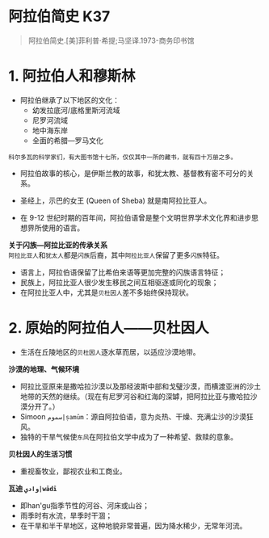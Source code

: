 # 阿拉伯简史 K37

> 阿拉伯简史.[美]菲利普·希提;马坚译.1973-商务印书馆

# 1. 阿拉伯人和穆斯林

- 阿拉伯继承了以下地区的文化：
	- 幼发拉底河/底格里斯河流域
	- 尼罗河流域
	- 地中海东岸
	- 全面的希腊—罗马文化

```
科尔多瓦的科学家们，有大图书馆十七所，仅仅其中一所的藏书，就有四十万册之多。
```


- 阿拉伯故事的核心，是伊斯兰教的故事，和犹太教、基督教有密不可分的关系。
- 圣经上，示巴的女王 (Queen of Sheba) 就是南阿拉比亚人。
  
- 在 9-12 世纪时期的百年间，阿拉伯语曾是整个文明世界学术文化界和进步思想界所使用的语言。

**关于闪族—阿拉比亚的传承关系**  
  `阿拉比亚人`和`犹太人`都是`闪族`后裔，其中`阿拉比亚人`保留了更多`闪族`特征。
  - 语言上，阿拉伯语保留了比希伯来语等更加完整的闪族语言特征；
  - 民族上，阿拉比亚人很少发生移民之间互相驱逐或同化的现象；
  - 在阿拉比亚人中，尤其是`贝杜因人`差不多始终保持现状。


# 2. 原始的阿拉伯人——贝杜因人

- 生活在丘陵地区的`贝杜因人`逐水草而居，以适应沙漠地带。

**沙漠的地理、气候环境**
- 阿拉比亚原来是撒哈拉沙漠以及那经波斯中部和戈璧沙漠，而横渡亚洲的沙土地带的天然的继续。（现在有尼罗河谷和红海的深罅，把阿拉比亚与撒哈拉沙漠分开了。）
- Simoon `سموم|ṣamūm`：源自阿拉伯语，意为炎热、干燥、充满尘沙的沙漠狂风。
- 独特的干旱气候使`东风`在阿拉伯文学中成为了一种希望、救赎的意象。

**贝杜因人的生活习惯**
- 重视畜牧业，鄙视农业和工商业。

**瓦迪 `وادي|wādī`** 
- 即han'gu指季节性的河谷、河床或山谷；
- 雨季时有水流，旱季时干涸；
- 在干旱和半干旱地区，这种地貌非常普遍，因为降水稀少，无常年河流。